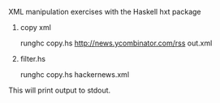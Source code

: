 XML manipulation exercises with the Haskell hxt package

1. copy xml

    runghc copy.hs http://news.ycombinator.com/rss  out.xml

2. filter.hs

    runghc copy.hs hackernews.xml  

This will print output to stdout.


  

